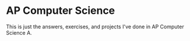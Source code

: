 # AP Computer Science

This is just the answers, exercises, and projects I've done in AP Computer Science A.